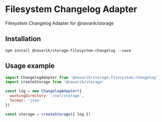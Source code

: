 # Filesystem Changelog Adapter
Filesystem Changelog Adapter for @navarik/storage

## Installation
```
npm install @navarik/storage-filesystem-changelog --save
```

## Usage example
```javascript
import ChangelogAdapter from '@navarik/storage-filesystem-changelog'
import createStorage from '@navarik/storage'

const log = new ChangelogAdapter({
  workingDirectory: '/var/storage',
  format: 'json'
})

const storage = createStorage({ log })
```
